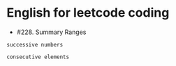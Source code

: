 # English for leetcode coding

* #228. Summary Ranges

`successive numbers`

`consecutive elements`
